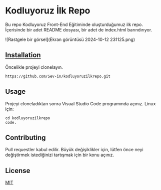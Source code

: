 # Kodluyoruz İlk Repo

Bu repo Kodluyoruz Front-End Eğitiminde oluşturduğumuz ilk repo. İçerisinde bir adet README dosyası, bir adet de index.html barındırıyor.

![Rastgele bir görsel](Ekran görüntüsü 2024-10-12 231125.png)

## [Installation](https://github.com/Sev-in/kodluyoruzilkrepo.git)

Öncelikle projeyi clonelayın. 
``` 
https://github.com/Sev-in/kodluyoruzilkrepo.git
``` 

## Usage

Projeyi cloneladıktan sonra Visual Studio Code programında açınız.
Linux için:
``` 
cd kodluyoruzilkrepo
code.
``` 


## Contributing

Pull requestler kabul edilir. Büyük değişiklikler için, lütfen önce neyi değiştirmek
istediğinizi tartışmak için bir konu açınız.


## License

[MIT](https://choosealicense.com/licenses/mit/)